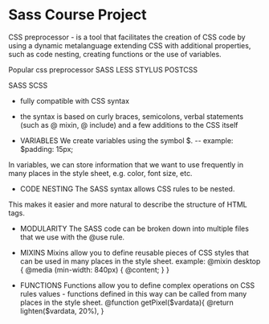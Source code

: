 # Sass Course Project

CSS preprocessor - is a tool that facilitates the creation of CSS code by using a dynamic metalanguage extending CSS with additional properties, such as code nesting, creating functions or the use of variables.

Popular css preprocessor
SASS
LESS
STYLUS
POSTCSS


SASS SCSS
- fully compatible with CSS syntax
- the syntax is based on curly braces, semicolons, verbal statements (such as @ mixin, @ include) and a few additions to the CSS itself

- VARIABLES
We create variables using the symbol $.
-- example:
$padding: 15px; 

In variables, we can store information that we want to use frequently in many places in the style sheet, e.g. color, font size, etc.

- CODE NESTING
The SASS syntax allows CSS rules to be nested.

This makes it easier and more natural to describe the structure of HTML tags.

- MODULARITY
The SASS code can be broken down into multiple files that we use with the @use rule.

- MIXINS
Mixins allow you to define reusable pieces of CSS styles that can be used in many places in the style sheet.
example:
@mixin desktop {
    @media (min-width: 840px) {
        @content;
    }
}


- FUNCTIONS
Functions allow you to define complex operations on CSS rules values - functions defined in this way can be called from many places in the style sheet.
@function getPixel($vardata){
    @return lighten($vardata, 20%),
}